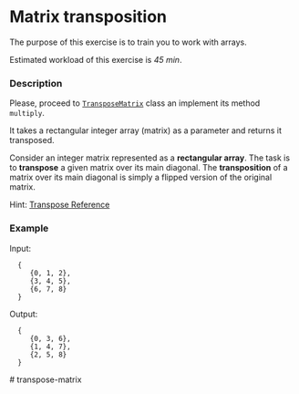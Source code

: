 # Matrix transposition

The purpose of this exercise is to train you to work with arrays.

Estimated workload of this exercise is _45 min_.

### Description
Please, proceed to [`TransposeMatrix`](src/main/java/com/epam/rd/autotasks/matrices/TransposeMatrix.java)
class an implement its method `multiply`. 

It takes a rectangular integer array (matrix) as a parameter and returns it transposed.

Consider an integer matrix represented as a **rectangular array**. 
The task is to **transpose** a given matrix over its main diagonal. 
The **transposition** of a matrix over its main diagonal is simply a flipped version of the original matrix.

Hint: [Transpose Reference](https://en.wikipedia.org/wiki/Transpose)

### Example
Input:  

      {
         {0, 1, 2}, 
         {3, 4, 5}, 
         {6, 7, 8}
      }

Output: 
 
      {
         {0, 3, 6}, 
         {1, 4, 7}, 
         {2, 5, 8}
      }
#   t r a n s p o s e - m a t r i x  
 